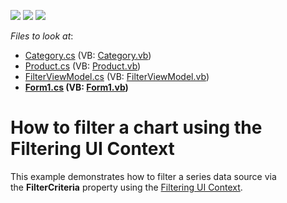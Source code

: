 <!-- default badges list -->
![](https://img.shields.io/endpoint?url=https://codecentral.devexpress.com/api/v1/VersionRange/128574671/17.2.3%2B)
[![](https://img.shields.io/badge/Open_in_DevExpress_Support_Center-FF7200?style=flat-square&logo=DevExpress&logoColor=white)](https://supportcenter.devexpress.com/ticket/details/T566197)
[![](https://img.shields.io/badge/📖_How_to_use_DevExpress_Examples-e9f6fc?style=flat-square)](https://docs.devexpress.com/GeneralInformation/403183)
<!-- default badges end -->
<!-- default file list -->
*Files to look at*:

* [Category.cs](./CS/FilterCriteriaSample/DataModel/Category.cs) (VB: [Category.vb](./VB/FilterCriteriaSample/DataModel/Category.vb))
* [Product.cs](./CS/FilterCriteriaSample/DataModel/Product.cs) (VB: [Product.vb](./VB/FilterCriteriaSample/DataModel/Product.vb))
* [FilterViewModel.cs](./CS/FilterCriteriaSample/FilterViewModel.cs) (VB: [FilterViewModel.vb](./VB/FilterCriteriaSample/FilterViewModel.vb))
* **[Form1.cs](./CS/FilterCriteriaSample/Form1.cs) (VB: [Form1.vb](./VB/FilterCriteriaSample/Form1.vb))**
<!-- default file list end -->
# How to filter a chart using the Filtering UI Context


<p>This example demonstrates how to filter a series data source via the <strong>FilterCriteria</strong> property using the <a href="https://documentation.devexpress.devx/WindowsForms/114877/Common-Features/Filtering-UI-Context">Filtering UI Context</a>.</p>

<br/>


